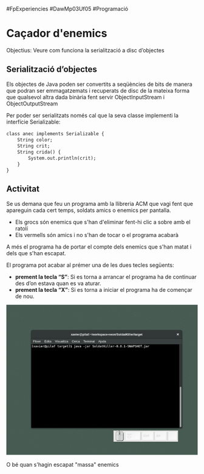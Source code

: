 #FpExperiencies #DawMp03Uf05 #Programació

Caçador d'enemics
=====================

Objectius: Veure com funciona la serialització a disc d’objectes 

Serialització d’objectes
-------------------------
Els objectes de Java poden ser convertits a seqüències de bits de manera que podran ser emmagatzemats i recuperats de disc de la mateixa forma que qualsevol altra dada binària fent servir ObjectInputStream i ObjectOutputStream

Per poder ser serialitzats només cal que la seva classe implementi la interfície Serializable:

    class anec implements Serializable {
        String color;
        String crit;		
        String crida() {
            System.out.println(crit);
        }			
    }

Activitat
--------------
Se us demana que feu un programa amb la llibreria ACM que vagi fent que apareguin cada cert temps, soldats amics o enemics per pantalla.

* Els grocs són enemics que s'han d'eliminar fent-hi clic a sobre amb el ratolí
* Els vermells són amics i no s'han de tocar o el programa acabarà

A més el programa ha de portar el compte dels enemics que s'han matat i dels que s'han escapat.

El programa pot acabar al prémer una de les dues tecles següents: 

* **prement la tecla “S”**:  Si es torna a arrancar el programa ha de continuar des d’on estava quan es va aturar.
* **prement la tecla “X”**: Si es torna a iniciar el programa ha de començar de nou.

![exemple](imatges/recorded2.gif)

O bé quan s'hagin escapat "massa" enemics
